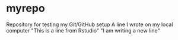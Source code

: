 # myrepo
Repository for testing my Git/GitHub setup
A line I wrote on my local computer 
"This is a line from Rstudio"
"I am writing a new line"